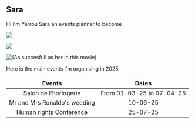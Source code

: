## Sara

Hi i'm Yerrou Sara an events planner to become 

![](https://user-images.githubusercontent.com/100361974/158237224-1834c252-4ccf-47e2-b03c-a739be346f87.png)

![](https://user-images.githubusercontent.com/100361974/158236437-71977c06-3763-448a-b73c-7023be4dfe97.gif)

![(As succesfull as her in this movie)](https://user-images.githubusercontent.com/100361974/158233973-124d0c4a-352e-481b-84f2-2890e59cd3f7.gif)

Here is the main events i'm organising in 2025

 | Events     | Dates |
|   :---:     |    :----:   |
| Salon de l'horlogerie | From 01-03-25 to 07-04-25 |
| Mr and Mrs Ronaldo's weeding | 10-06-25 |
| Human rights Conference | 25-07-25 |

